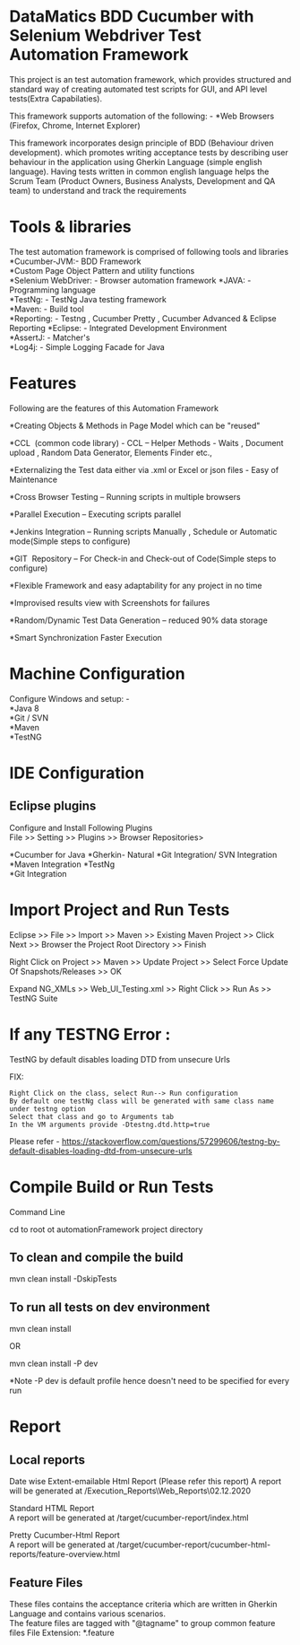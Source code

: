 DataMatics BDD Cucumber with Selenium Webdriver Test Automation Framework
==================================================================================
This project is an test automation framework, which provides structured and standard way of 
creating automated test scripts for GUI, and API level tests(Extra Capabilaties). 

This framework supports automation of the following: - 
*Web Browsers (Firefox, Chrome, Internet Explorer)  
 
This framework incorporates design principle of BDD (Behaviour driven development). which promotes
 writing acceptance tests by describing user behaviour in the application using Gherkin Language (simple english language).
 Having tests written in common english language helps the Scrum Team 
 (Product Owners, Business Analysts, Development and QA team) to understand and track the requirements
 
Tools & libraries
=================
The test automation framework is comprised of following tools and libraries  
*Cucumber-JVM:- BDD Framework  
*Custom Page Object Pattern and utility functions  
*Selenium WebDriver: - Browser automation framework
*JAVA: - Programming language  
*TestNg: - TestNg Java testing framework  
*Maven: - Build tool  
*Reporting: - Testng , Cucumber Pretty , Cucumber Advanced & Eclipse Reporting 
*Eclipse: - Integrated Development Environment  
*AssertJ: - Matcher's  
*Log4j: - Simple Logging Facade for Java  

Features
=================
Following are the features of this Automation Framework

*Creating Objects & Methods in Page Model which can be "reused"

*CCL  (common code library) - CCL – Helper Methods - Waits , Document upload , Random Data Generator, Elements Finder etc.,​

*Externalizing the Test data either via .xml or Excel or json files - Easy of Maintenance

*Cross Browser Testing – Running scripts in multiple browsers

*Parallel Execution – Executing scripts parallel​

*Jenkins Integration – Running scripts Manually , Schedule or Automatic mode(Simple steps to configure)

*GIT  Repository – For Check-in and Check-out of Code​(Simple steps to configure)

*Flexible Framework and easy adaptability for any project in no time

*Improvised results view with Screenshots for failures​

*Random/Dynamic Test Data Generation – reduced 90% data storage​

*Smart Synchronization Faster Execution

Machine Configuration
====================
Configure Windows and setup: -   
*Java 8  
*Git  / SVN  
*Maven  
*TestNG

IDE Configuration
==================
Eclipse plugins  
----------------
Configure and Install Following Plugins  
File >> Setting >> Plugins >> Browser Repositories>

*Cucumber for Java
*Gherkin- Natural
*Git Integration/ SVN Integration  
*Maven Integration
*TestNg  
*Git Integration

Import Project and Run Tests
==========================

Eclipse >> File >> Import >> Maven >> Existing Maven Project >> Click Next >> Browser the Project Root Directory >> Finish

Right Click on Project >> Maven >> Update Project >> Select Force Update Of Snapshots/Releases >> OK

Expand NG_XMLs >> Web_UI_Testing.xml >> Right Click >> Run As >> TestNG Suite

If any TESTNG Error :
==========================
TestNG by default disables loading DTD from unsecure Urls

FIX: 

    Right Click on the class, select Run--> Run configuration
    By default one testNg class will be generated with same class name under testng option
    Select that class and go to Arguments tab
    In the VM arguments provide -Dtestng.dtd.http=true

Please refer - https://stackoverflow.com/questions/57299606/testng-by-default-disables-loading-dtd-from-unsecure-urls


Compile Build or Run Tests
==========================

Command Line

cd to root ot automationFramework project directory

To clean and compile the build
-----------------------------
mvn clean install -DskipTests

To run all tests on dev environment
--------------------------------------
mvn clean install  

OR

mvn clean install -P dev  

*Note -P dev is default profile hence doesn't need to be specified for every run

Report
======

Local reports
-------------
Date wise Extent-emailable Html Report  (Please refer this report)
A report will be generated at /Execution_Reports\Web_Reports\02.12.2020 

Standard HTML Report  
A report will be generated at /target/cucumber-report/index.html  

Pretty Cucumber-Html Report  
A report will be generated at /target/cucumber-report/cucumber-html-reports/feature-overview.html 

Feature Files
-------------------------------------------------------------------
These files contains the acceptance criteria which are written in Gherkin Language and contains various scenarios.  
The feature files are tagged with "@tagname" to group common feature files 
File Extension:  *.feature    


